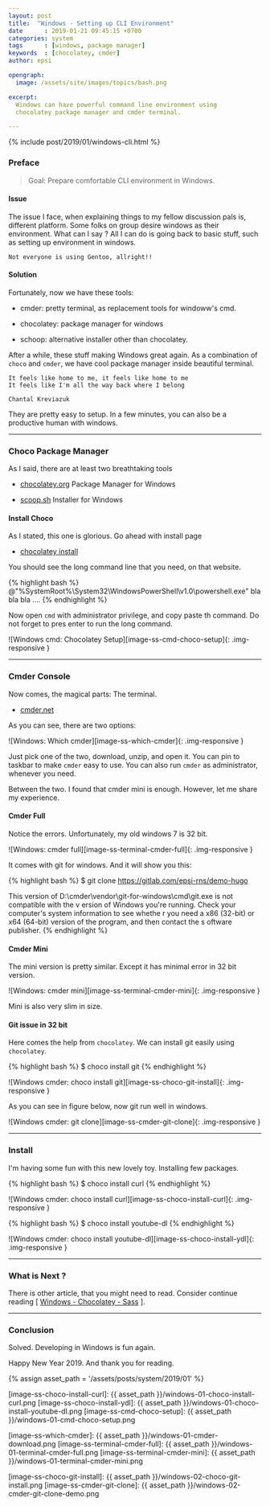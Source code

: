 ```yaml
---
layout: post
title:  "Windows - Setting up CLI Environment"
date      : 2019-01-21 09:45:15 +0700
categories: system
tags      : [windows, package manager]
keywords  : [chocolatey, cmder]
author: epsi

opengraph:
  image: /assets/site/images/topics/bash.png

excerpt:
  Windows can have powerful command line environment using
  chocolatey package manager and cmder terminal.

---
```


{% include post/2019/01/windows-cli.html %}

### Preface

> Goal: Prepare comfortable CLI environment in Windows.

#### Issue

The issue I face, when explaining things
to my fellow discussion pals is, different platform.
Some folks on group desire windows as their environment.
What can I say ? All I can do is going back to basic stuff,
such as setting up environment in windows.

	Not everyone is using Gentoo, allright!!

#### Solution

Fortunately, now we have these tools:

*	cmder: pretty terminal, as replacement tools for windoww's cmd.

*	chocolatey: package manager for windows

*	schoop: alternative installer other than chocolatey.

After a while, these stuff making Windows great again.
As a combination of <code>choco</code> and <code>cmder</code>,
we have cool package manager inside beautiful terminal.

	It feels like home to me, it feels like home to me
	It feels like I'm all the way back where I belong
	
	Chantal Kreviazuk

They are pretty easy to setup.
In a few minutes, you can also be a productive human with windows.

-- -- --

### Choco Package Manager

As I said, there are at least two breathtaking tools

*	[chocolatey.org](https://chocolatey.org/) Package Manager for Windows

*	[scoop.sh](https://scoop.sh/) Installer for Windows

#### Install Choco

As I stated, this one is glorious.
Go ahead with install page

*	[chocolatey install](https://chocolatey.org/install)

You should see the long command line that you need, on that website.

{% highlight bash %}
@"%SystemRoot%\System32\WindowsPowerShell\v1.0\powershell.exe" bla bla bla ....
{% endhighlight %}

Now open <code>cmd</code> with administrator privilege,
and copy paste th command. Do not forget to pres enter to run the long command.

![Windows cmd: Chocolatey Setup][image-ss-cmd-choco-setup]{: .img-responsive }

-- -- --

### Cmder Console

Now comes, the magical parts: The terminal.

*	[cmder.net](http://cmder.net/)

As you can see, there are two options:

![Windows: Which cmder][image-ss-which-cmder]{: .img-responsive }

Just pick one of the two, download, unzip, and open it.
You can pin to taskbar to make <code>cmder</code> easy to use.
You can also run <code>cmder</code> as administrator, whenever you need.

Between the two.
I found that cmder mini is enough.
However, let me share my experience.

#### Cmder Full

Notice the errors.
Unfortunately, my old windows 7 is 32 bit.

![Windows: cmder full][image-ss-terminal-cmder-full]{: .img-responsive }

It comes with git for windows.
And it will show you this:

{% highlight bash %}
$ git clone https://gitlab.com/epsi-rns/demo-hugo

This version of D:\cmder\vendor\git-for-windows\cmd\git.exe is not compatible with the v
ersion of Windows you're running. Check your computer's system information to see whethe
r you need a x86 (32-bit) or x64 (64-bit) version of the program, and then contact the s
oftware publisher.
{% endhighlight %}

#### Cmder Mini

The mini version is pretty similar.
Except it has minimal error in 32 bit version.

![Windows: cmder mini][image-ss-terminal-cmder-mini]{: .img-responsive }

Mini is also very slim in size.

#### Git issue in 32 bit

Here comes the help from <code>chocolatey</code>.
We can install git easily using <code>chocolatey</code>.

{% highlight bash %}
$ choco install git
{% endhighlight %}

![Windows cmder: choco install git][image-ss-choco-git-install]{: .img-responsive }

As you can see in figure below, now git run well in windows.

![Windows cmder: git clone][image-ss-cmder-git-clone]{: .img-responsive }

-- -- --

### Install

I'm having some fun with this new lovely toy.
Installing few packages.

{% highlight bash %}
$ choco install curl
{% endhighlight %}

![Windows cmder: choco install curl][image-ss-choco-install-curl]{: .img-responsive }

{% highlight bash %}
$ choco install youtube-dl
{% endhighlight %}

![Windows cmder: choco install youtube-dl][image-ss-choco-install-ydl]{: .img-responsive }

-- -- --

### What is Next ?

There is other article, that you might need to read.
Consider continue reading [ [Windows - Chocolatey - Sass][local-whats-next] ].

-- -- --

### Conclusion

Solved.
Developing in Windows is fun again.

Happy New Year 2019.
And thank you for reading.

[//]: <> ( -- -- -- links below -- -- -- )

{% assign asset_path = '/assets/posts/system/2019/01' %}

[local-whats-next]:         https://epsi-rns.gitlab.io/frontend/2019/01/23/windows-choco-sass/

[image-ss-choco-install-curl]:     {{ asset_path }}/windows-01-choco-install-curl.png
[image-ss-choco-install-ydl]:      {{ asset_path }}/windows-01-choco-install-youtube-dl.png
[image-ss-cmd-choco-setup]:        {{ asset_path }}/windows-01-cmd-choco-setup.png

[image-ss-which-cmder]:            {{ asset_path }}/windows-01-cmder-download.png
[image-ss-terminal-cmder-full]:    {{ asset_path }}/windows-01-terminal-cmder-full.png
[image-ss-terminal-cmder-mini]:    {{ asset_path }}/windows-01-terminal-cmder-mini.png

[image-ss-choco-git-install]:      {{ asset_path }}/windows-02-choco-git-install.png
[image-ss-cmder-git-clone]:        {{ asset_path }}/windows-02-cmder-git-clone-demo.png
